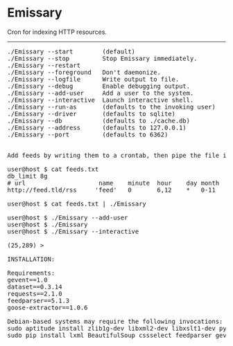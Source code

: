 Emissary
========

Cron for indexing HTTP resources.

--------
<pre>
./Emissary --start        (default)
./Emissary --stop         Stop Emissary immediately.
./Emissary --restart
./Emissary --foreground   Don't daemonize.
./Emissary --logfile      Write output to file.
./Emissary --debug        Enable debugging output.
./Emissary --add-user     Add a user to the system.
./Emissary --interactive  Launch interactive shell.
./Emissary --run-as       (defaults to the invoking user)
./Emissary --driver       (defaults to sqlite)
./Emissary --db           (defaults to ./cache.db)
./Emissary --address      (defaults to 127.0.0.1)
./Emissary --port         (defaults to 6362)


Add feeds by writing them to a crontab, then pipe the file into Emissary:

user@host $ cat feeds.txt
db_limit 8g
# url                    name    minute  hour    day month   weekday
http://feed.tld/rss     'feed'   0       6,12    *   0-11    mon-fri

user@host $ cat feeds.txt | ./Emissary

user@host $ ./Emissary --add-user
user@host $ ./Emissary
user@host $ ./Emissary --interactive

(25,289) >

INSTALLATION:

Requirements:
gevent==1.0
dataset==0.3.14
requests==2.1.0
feedparser==5.1.3
goose-extractor==1.0.6

Debian-based systems may require the following invocations:
sudo aptitude install zlib1g-dev libxml2-dev libxslt1-dev python-dev libevent
sudo pip install lxml BeautifulSoup cssselect feedparser gevent requests sqlalchemy dataset
</pre>
